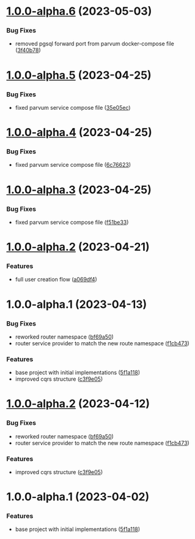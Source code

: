 # [1.0.0-alpha.6](https://github.com/parvum-lambda/users/compare/v1.0.0-alpha.5...v1.0.0-alpha.6) (2023-05-03)


### Bug Fixes

* removed pgsql forward port from parvum docker-compose file ([3f40b78](https://github.com/parvum-lambda/users/commit/3f40b78a22f67b275b74ae1ba0d4d82b62abec74))

# [1.0.0-alpha.5](https://github.com/parvum-lambda/users/compare/v1.0.0-alpha.4...v1.0.0-alpha.5) (2023-04-25)


### Bug Fixes

* fixed parvum service compose file ([35e05ec](https://github.com/parvum-lambda/users/commit/35e05ec9735e4b9895cc816062f9d0cd0d709e7f))

# [1.0.0-alpha.4](https://github.com/parvum-lambda/users/compare/v1.0.0-alpha.3...v1.0.0-alpha.4) (2023-04-25)


### Bug Fixes

* fixed parvum service compose file ([6c76623](https://github.com/parvum-lambda/users/commit/6c76623574b678c2cc36efae5b1282176440b21e))

# [1.0.0-alpha.3](https://github.com/parvum-lambda/users/compare/v1.0.0-alpha.2...v1.0.0-alpha.3) (2023-04-25)


### Bug Fixes

* fixed parvum service compose file ([f51be33](https://github.com/parvum-lambda/users/commit/f51be33aa4f87efa8d989fc2c1a78cd125cce77a))

# [1.0.0-alpha.2](https://github.com/parvum-lambda/users/compare/v1.0.0-alpha.1...v1.0.0-alpha.2) (2023-04-21)


### Features

* full user creation flow ([a069df4](https://github.com/parvum-lambda/users/commit/a069df4e96db926a3d9346387d3eb8c78ffb7c32))

# 1.0.0-alpha.1 (2023-04-13)


### Bug Fixes

* reworked router namespace ([bf69a50](https://github.com/parvum-lambda/users/commit/bf69a50e3c6114e1999432831f2fc656d55c4c14))
* router service provider to match the new route namespace ([f1cb473](https://github.com/parvum-lambda/users/commit/f1cb4731ae28ae8a4aea35756df44e29618f2ae0))


### Features

* base project with initial implementations ([5f1a118](https://github.com/parvum-lambda/users/commit/5f1a1184644cd8f8f2dc3a263a34ba9e3f452105))
* improved cqrs structure ([c3f9e05](https://github.com/parvum-lambda/users/commit/c3f9e05c102bed742d111fa304aaf3f1506a1394))

# [1.0.0-alpha.2](https://github.com/parvum-lambda/users/compare/v1.0.0-alpha.1...v1.0.0-alpha.2) (2023-04-12)


### Bug Fixes

* reworked router namespace ([bf69a50](https://github.com/parvum-lambda/users/commit/bf69a50e3c6114e1999432831f2fc656d55c4c14))
* router service provider to match the new route namespace ([f1cb473](https://github.com/parvum-lambda/users/commit/f1cb4731ae28ae8a4aea35756df44e29618f2ae0))


### Features

* improved cqrs structure ([c3f9e05](https://github.com/parvum-lambda/users/commit/c3f9e05c102bed742d111fa304aaf3f1506a1394))

# 1.0.0-alpha.1 (2023-04-02)


### Features

* base project with initial implementations ([5f1a118](https://github.com/parvum-lambda/users/commit/5f1a1184644cd8f8f2dc3a263a34ba9e3f452105))
